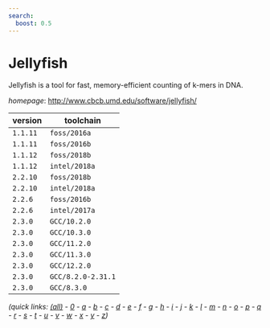 ```yaml
---
search:
  boost: 0.5
---
```

# Jellyfish

Jellyfish is a tool for fast, memory-efficient counting of k-mers in DNA.

*homepage*: <http://www.cbcb.umd.edu/software/jellyfish/>

version | toolchain
--------|----------
``1.1.11`` | ``foss/2016a``
``1.1.11`` | ``foss/2016b``
``1.1.12`` | ``foss/2018b``
``1.1.12`` | ``intel/2018a``
``2.2.10`` | ``foss/2018b``
``2.2.10`` | ``intel/2018a``
``2.2.6`` | ``foss/2016b``
``2.2.6`` | ``intel/2017a``
``2.3.0`` | ``GCC/10.2.0``
``2.3.0`` | ``GCC/10.3.0``
``2.3.0`` | ``GCC/11.2.0``
``2.3.0`` | ``GCC/11.3.0``
``2.3.0`` | ``GCC/12.2.0``
``2.3.0`` | ``GCC/8.2.0-2.31.1``
``2.3.0`` | ``GCC/8.3.0``


*(quick links: [(all)](../index.md) - [0](../0/index.md) - [a](../a/index.md) - [b](../b/index.md) - [c](../c/index.md) - [d](../d/index.md) - [e](../e/index.md) - [f](../f/index.md) - [g](../g/index.md) - [h](../h/index.md) - [i](../i/index.md) - [j](../j/index.md) - [k](../k/index.md) - [l](../l/index.md) - [m](../m/index.md) - [n](../n/index.md) - [o](../o/index.md) - [p](../p/index.md) - [q](../q/index.md) - [r](../r/index.md) - [s](../s/index.md) - [t](../t/index.md) - [u](../u/index.md) - [v](../v/index.md) - [w](../w/index.md) - [x](../x/index.md) - [y](../y/index.md) - [z](../z/index.md))*


